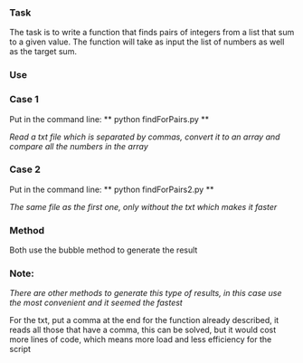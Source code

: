 ### Task

The task is to write a function that finds pairs of integers from a list that
sum to a given value. The function will take as input the list of numbers as
well as the target sum.
​

### Use

### Case 1

Put in the command line:
** python findForPairs.py **

_Read a txt file which is separated by commas, convert it to an array and compare all the numbers in the array_

### Case 2

Put in the command line:
** python findForPairs2.py **

_The same file as the first one, only without the txt which makes it faster_

### Method

Both use the bubble method to generate the result

### Note:

_There are other methods to generate this type of results, in this case use the most convenient and it seemed the fastest_

For the txt, put a comma at the end for the function already described, it reads all those that have a comma, this can be solved, but it would cost more lines of code, which means more load and less efficiency for the script
